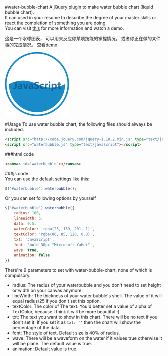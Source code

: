 #water-bubble-chart
A jQuery plugin to make water bubble chart (liquid bubble chart).  
It can used in your resume to describe the degree of your master skills or react the completion of something you are doing.  
You can visit [this](http://fiona23.github.io/water-bubble-chart/) for more information and watch a demo. 
  
这是一个水球图表， 可以用来反应你某项技能的掌握情况， 或者你正在做的某件事的完成情况。
查看[demo](http://fiona23.github.io/water-bubble-chart/)

![waterbubble](js.png)

#Usage
To use water bubble chart, the following files should always be included.

```html
<script src="http://code.jquery.com/jquery-1.10.2.min.js" type="text/javascript"></script>
<script src="waterbubble.js" type="text/javascript"></script>
```

###html code
```html
<canvas id="waterbubble"></canvas>
```
###js code  
You can use the default settings like this: 
```javascript
$('#waterbubble').waterbubble();
```

Or you can set following options by yourself
```javascript
$('#waterbubble').waterbubble({
	radius: 100,
    lineWidth: 5,
    data: 0.5,
    waterColor: 'rgba(25, 139, 201, 1)',
    textColor: 'rgba(06, 85, 128, 0.8)',
    txt: 'JavaScript',
    font: 'bold 30px "Microsoft YaHei"',
    wave: true,
    animation: false
})
```
There're 9 parameters to set with water-bubble-chart, none of which is compulsory.  
* radius: The radius of your waterbubble and you don't need to set height or width on your canvas anymore.
* lineWidth: The thickness of your water bubble's shell. The value of it will equal radius/25 if you don't set this option.
* textColor: The color of The text. You'd better set a value of alpha of TextColor, because I think it will be more beautiful :).
* txt: The text you want to show in this chart. There will be no text if you don't set it. If you set it as `txt: ''` then the chart will show the percentage of the data.
* font: The style of text. Default size is 40% of radius.
* wave: There will be a waveform on the water if it values true otherwise it will be plane. The default value is true.
* animation: Default value is true.
